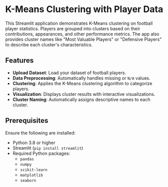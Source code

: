 # K-Means Clustering with Player Data

This Streamlit application demonstrates K-Means clustering on football player statistics. Players are grouped into clusters based on their contributions, appearances, and other performance metrics. The app also provides cluster names like "Most Valuable Players" or "Defensive Players" to describe each cluster's characteristics.

## Features
- **Upload Dataset**: Load your dataset of football players.
- **Data Preprocessing**: Automatically handles missing or `N/A` values.
- **Clustering**: Applies the K-Means clustering algorithm to categorize players.
- **Visualization**: Displays cluster results with interactive visualizations.
- **Cluster Naming**: Automatically assigns descriptive names to each cluster.

## Prerequisites
Ensure the following are installed:
- Python 3.8 or higher
- Streamlit (`pip install streamlit`)
- Required Python packages:
  - `pandas`
  - `numpy`
  - `scikit-learn`
  - `matplotlib`
  - `seaborn`


